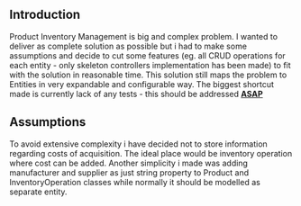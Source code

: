 ## Introduction ##
Product Inventory Management is big and complex problem. I wanted to deliver as complete solution as possible but i had to make some assumptions and decide to cut some features (eg. all CRUD operations for each entity - only skeleton controllers implementation has been made) to fit with the solution in reasonable time. This solution still maps the problem to Entities in very expandable and configurable way. The biggest shortcut made is currently lack of any tests - this should be addressed <b><u>ASAP</u></b>
## Assumptions ##
To avoid extensive complexity i have decided not to store information regarding costs of acquisition. The ideal place would be inventory operation where cost can be added. Another simplicity i made was adding manufacturer and supplier as just string property to Product and InventoryOperation classes while normally it should be modelled as separate entity.